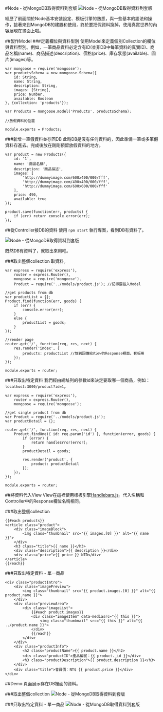 #Node - 從MongoDB取得資料到套版
![Node - 從MongoDB取得資料到套版](https://lh3.googleusercontent.com/W-KCr-K0rw-I6n-5pMDQJQNfBsccTS-Rt6yg5Qv-q2OCi1wWB_JgM9LsqZ9OP-a1I_NrS6IyLNw40yHCutH43mNlyC10Xu5xB--egR6fxL2ZvpmoupZPwQQlLgviZqW4Cj7XCqVDAHozNnAa4DAs4oYqBBbc0MlJo3haGif_2E9hfsMV7GjBQh78JvV4Kz-bV90kXdH7J0U9xmMve3pFXa2sWjlKvYMJd0xm8E2eXd4ejc_mYgwWNfD_Uu1X_svRpNGtzWEvC8uIuESpi8KL3K00ISracV9Nuv9scPhjBvurfUdeixkwjPxB8p3aZSxxK31ip4mGZUwHCHUdLnmAfSKHgHkhLe89SmFJd24bOEjqHK2DgsDvnr1MsVT9snx957isbaVNVRtLFdQF8N08otl2rWOV5Xos3sXjY-LzPqQNYT1Pd9veeUDTEXaNRilN_KRHCZVqQj4ZLGuGyekdQGKfrtGdlApwpbh8yogSLbRR5AkSHigNYL8xQOtkF98EpFv9UlpqWlkz7P-Np5CXOtA=w800-h494-no)  

經歷了前面關於Node基本安裝設定、模板引擎的熟悉，與一些基本的語法和操作，接著來到MongoDB的建置和使用，終於要把假資料換掉，使用真實世界的內容展現在畫面上啦。 

<!-- more -->

##製作Model
###定義欄位與資料型別
使用Model來定義個別Collection的欄位與資料型別。例如，一筆商品資料必定含有ID(並非DB中每筆資料的真實ID)、商品名稱(name)、商品描述(description)、價格(price)、庫存狀態(available)、圖片(images)等。

	var mongoose = require('mongoose');
	var productsSchema = new mongoose.Schema({
	    id: String,
	    name: String,
	    description: String,
	    images: [String],
	    price: Number,
	    available: Boolean
	}, {collection: 'products'});
	
	var Products = mongoose.model('Products', productsSchema);
	
	//放假資料的位置
	
	module.exports = Products;

###新增一筆假資料並存回DB
此時DB是沒有任何資料的，因此準備一筆或多筆假資料存進去。完成後放在剛剛預留放假資料的地方。

	var product = new Products({
	    id: '1',
	    name: '商品名稱',
	    description: '商品描述',
	    images: [
	        'http://dummyimage.com/600x400/000/fff',
	        'http://dummyimage.com/400x400/000/fff',
	        'http://dummyimage.com/600x600/000/fff'
	    ],
	    price: 490,
	    available: true
	});
	
	product.save(function(err, products) {
	    if (err) return console.error(err);
	});

##從Controller接DB的資料
使用 `npm start` 執行專案，看到DB有資料了。  

![Node - 從MongoDB取得資料到套版](https://lh3.googleusercontent.com/DMF0tX27PB6NJBlUpcTnCrZ1UjSywJTP8jYK3cUK7Xs7oQm7r1Q4Tg7RxQ2Sc_cbAol7L_U7UY7nuYTvjIVzbtYbgofFtohW_Jh6IdV06Y4ck9T7fQiUOvU5VYhM91YpEQ-QF982IE2KWY-2OpqxBEPxp_tfYXw0nI4R8K90ScjbatHWk2xqxod7JnR-Bl1w4Ph7DKecGnkcVukZTMhrEGE6lEwx96UhwaDjhvA3NBelgR7uVWi96YGwSUmM15xIkDQGb0MYwxA946FS3d2dBw-3qskqAGcTRw-q8ii4jTKonpAiaQhD6vKeAKjNDbf8fCiCPYpc9ypVBwa09Uc9jAdPi1BMBBlXO3aajRGbb5HTT4tR1CpldQK2ednoqnnTuQShybpGoboLGmTw5c3XZGtl4lCsUGRZYIrB01zxX747WuwqC4OKBxTgvditNfB0PrnEMsabHAWxIagTuq_IBJN1n5MWaKvkjMPcy_ynkueDXaGw9xsw1HWtDWcoD_TJXxz1D4J-erSIgZn_YZkqvRM=w340-h244-no)  

既然DB有資料了，就取出來用吧。 

###取出整個collection
取資料。

	var express = require('express'),
	    router = express.Router(),
	    mongoose = require('mongoose'),
	    Product = require('../models/product.js'); //記得要載入Model
	
	//get products from db
	var productList = {};
	Product.find(function(err, goods) {
	    if (err) {
	        console.error(err);
	    } 
	    else {
	        productList = goods;
	    }
	});
	
	//render page
	router.get('/', function(req, res, next) {
	    res.render('index', {
	        products: productList //放到回傳給View的Response裡面，套板用
	    });
	});
	
	module.exports = router;

###只取出特定資料
我們經由網址列的參數id來決定要取哪一個商品，例如：`localhost:3000/product?id=1`。

	var express = require('express'),
		router = express.Router(),
		mongoose = require('mongoose');
	
	//get single product from db
	var Product = require('../models/product.js');
	var productDetail = {};
	
	router.get('/', function(req, res, next) {
	    Product.findOne({ id: req.param('id') }, function(error, goods) {
	        if (error) {
	            return handleError(error);
	        }
	        productDetail = goods;
	
	        res.render('product', {
	            product: productDetail
	        });
	    });
	});
	
	module.exports = router;

##將資料代入View
View在這裡使用樣板引擎[Handlebars.js](http://handlebarsjs.com)。代入名稱和Controller中的Response欄位名稱相同。

###取出整個collection
	
	{{#each products}}
	<article class="product">
		<div class="imageBlock">
			<img class="thumbnail" src="{{ images.[0] }}" alt="{{ name }}">
		</div>
		<h3 class="title">{{ name }}</h3>
		<div class="description">{{ description }}</div>
		<div class="price">{{ price }} NTD</div>
	</article>
	{{/each}}

###只取出特定資料 - 單一商品

	<div class="productIntro">
		<div class="imagePreview">
			<img class="thumbnail" src="{{ product.images.[0] }}" alt="{{ product.name }}">
		</div>
		<div class="previewArea">
			<div class="imageList">
				{{#each product.images}}
				<div class="imageItem" data-mediasrc="{{ this }}">
					<img class="thumbnail" src="{{ this }}" alt="{{ ../product.name }}">
				</div>
				{{/each}}
			</div>
		</div>
		<div class="productInfo">
			<h2 class="productName">{{ product.name }}</h2>
			<div class="productID">產品編號：{{ product._id }}</div>
			<h3 class="productDescription">{{ product.description }}</h3>
		</div>
		<div class="title">會員價：NT$ {{ product.price }}</div>
	</div>

##Demo
頁面展示存在DB裡面的資料。

###取出整個collection
![Node - 從MongoDB取得資料到套版](https://lh3.googleusercontent.com/2LtX_xzyp2xaafpqFYHb0tZDywyffEyURMDEAqY1LI6EDWawP04PcjT9eB3e-mNGnZFVlp0byY2SNtHDXHDosyOfXtfpbcNCTwkggH8BrpfTrY6Uq8PvycXSnLmUT-lBe87nLdh2MenncG_0vmDTvP2E3SzXrZcNqT4fiatEFsm083LOPwtL4M7d0KrmUQmeM5y2tOau12rxLHyBt1Im10Fo64xl-OqV3UU3ecjRll-A8hbm96I0nrOQNOpdksUFs-HyS9YSGLGOJjhPR5zmFxeJO1uGFS2bC7vaM0D4aCE3vbTCSeiwEs9sdYvObo07Dy0XlUVRlo8xlTNnSWLTOPV1FhH3nyxISClX8NKemLeAYpbcr65NGFX5XAaBSarLDf9yEybqXDLU6ZVN7lm6lpUR1vonVP_zcVUtn8jBEcL0zYaXJuQ3hqGEVVLtHDeO2sFYDVBJ6GAu5093L7IUIL95-6WOEDmGCzKtuJceR_TVC6UKiP9-Y9LpOcSLbGvL9Sx7hVdB-dN0GiEXSGrzX4g=w800-h479-no)

###只取出特定資料 - 單一商品
![Node - 從MongoDB取得資料到套版](https://lh3.googleusercontent.com/pRA-nUDr7lodH48x4BjGvdQjeBOPGIEuq7KSr_93f2TWypNRYFvUxflnLubpR6BTIfb17yJWEgFE7cmYed8O8QORhN8k30EFyk1_ZFZvATGtHxNVX8Ve-h79ILYPGAG_CxWkNUm_hBI1n0nNRgVMqT9miRUbZKZ60Pi5nFApWer7VYjDW2Uyax4Vq13r1-Ov3qy8AqCb3H8nYMUBdfcjzjzKtMhIV7c31F4usSFii3XKwW7NgmnygvyRFhJAfcgEr_wv8DbUB7853J7qxVaaxmKcC8OsHSar7OyPvO_iG3vggM6LLUAOTU4XwZNamrOs3fRbjZmse0IhSG2CXe6cVkdcwf-MUJfknfsX_f11jjIgrqj9CVl_KSk2IdDGD6_SWHfJpiR_4RAizuCnbV2X0yk3fZP1yZyeX-_S6KDCBYbh4wbJrOuyEIbBhKtOdJ5j2UrpfJZ0a2RRHMabWu8MmME20enKXi5qkDlNipvkWsajjfaRLzKf-A0P5U3IOx-3bO2tJeLNV4l2rr1LLDSBegE=w800-h421-no)